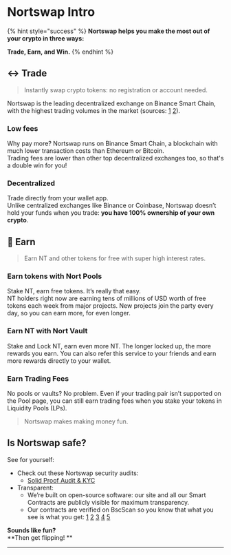 # Nortswap Intro

{% hint style="success" %}
**Nortswap helps you make the most out of your crypto in three ways:**

**Trade, Earn, and Win.**
{% endhint %}

## ↔️ Trade

> Instantly swap crypto tokens: no registration or account needed.

Nortswap is the leading decentralized exchange on Binance Smart Chain, with the highest trading volumes in the market (sources: [1](https://www.coingecko.com/en/exchanges/decentralized) [2](https://coinmarketcap.com/rankings/exchanges/dex/)).

### Low fees

Why pay more? Nortswap runs on Binance Smart Chain, a blockchain with much lower transaction costs than Ethereum or Bitcoin.\
Trading fees are lower than other top decentralized exchanges too, so that's a double win for you!

### Decentralized

Trade directly from your wallet app.\
Unlike centralized exchanges like Binance or Coinbase, Nortswap doesn’t hold your funds when you trade: **you have 100% ownership of your own crypto**.

## 💸 Earn

> Earn NT and other tokens for free with super high interest rates.

### Earn tokens with Nort Pools

Stake NT, earn free tokens. It’s really that easy.\
NT holders right now are earning tens of millions of USD worth of free tokens each week from major projects. New projects join the party every day, so you can earn more, for even longer.

### Earn NT with Nort Vault

Stake and Lock NT, earn even more NT.  The longer locked up, the more rewards you earn. You can also refer this service to your friends and earn more rewards directly to your wallet.

### Earn Trading Fees

No pools or vaults? No problem. Even if your trading pair isn’t supported on the Pool page, you can still earn trading fees when you stake your tokens in Liquidity Pools (LPs).

> Nortswap makes making money fun.

## Is Nortswap safe?

See for yourself:

* Check out these Nortswap security audits:
  * [Solid Proof Audit & KYC](https://github.com/solidproof/smart-contract-audits/blob/main/SmartContract\_Audit\_Solidproof\_Allnext\_NortToken.pdf)
* Transparent:
  * We’re built on open-source software: our site and all our Smart Contracts are publicly visible for maximum transparency.
  * Our contracts are verified on BscScan so you know that what you see is what you get: [1](https://bscscan.com/address/0x10ED43C718714eb63d5aA57B78B54704E256024E) [2](https://bscscan.com/address/0x73feaa1ee314f8c655e354234017be2193c9e24e#code) [3](https://bscscan.com/address/0xbcfccbde45ce874adcb698cc183debcf17952812) [4](https://bscscan.com/address/0x1b96b92314c44b159149f7e0303511fb2fc4774f#code) [5](https://bscscan.com/address/0x92E8CeB7eAeD69fB6E4d9dA43F605D2610214E68)

**Sounds like fun?**\
\*\*Then get flipping! \*\*

***

